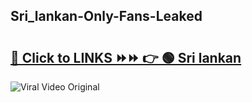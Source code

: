 
 ## Sri_lankan-Only-Fans-Leaked

# <h2><a href="https://clipsfans.com/Sri_lankan&ref=git">🔗 Click to LINKS ⏩⏩ 👉 🟢 Sri lankan </a></h2>

<a href="https://clipsfans.com/Sri_lankan&ref=git" rel="nofollow" data-target="animated-image.originalLink"><img src="https://i.ibb.co.com/xMMVF88/686577567.gif" alt="Viral Video Original" style="max-width: 100%; display: inline-block;" data-target="animated-image.originalImage"></a>
